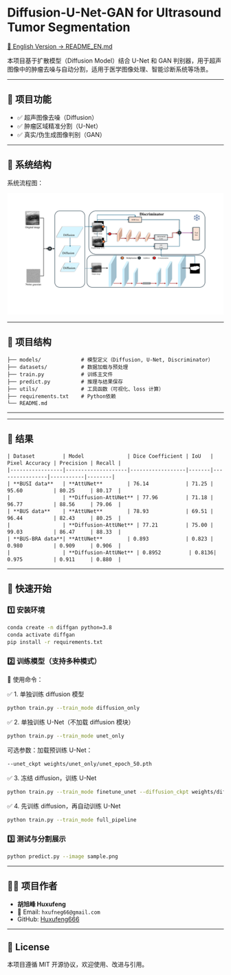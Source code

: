 # Diffusion-U-Net-GAN for Ultrasound Tumor Segmentation
[📖 English Version → README_EN.md](README_EN.md)

本项目基于扩散模型（Diffusion Model）结合 U-Net 和 GAN 判别器，用于超声图像中的肿瘤去噪与自动分割，适用于医学图像处理、智能诊断系统等场景。

---

## 📌 项目功能

- ✅ 超声图像去噪（Diffusion）
- ✅ 肿瘤区域精准分割（U-Net）
- ✅ 真实/伪生成图像判别（GAN）
---

## 🧱 系统结构
 

系统流程图：

![System Architecture](Architecture.png)

---

## 📁 项目结构

```
├── models/             # 模型定义（Diffusion, U-Net, Discriminator）
├── datasets/           # 数据加载与预处理
├── train.py            # 训练主文件
├── predict.py          # 推理与结果保存
├── utils/              # 工具函数（可视化、loss 计算）
├── requirements.txt    # Python依赖
└── README.md
```

---



---

## 📁 结果


```
| Dataset         | Model              | Dice Coefficient | IoU   | Pixel Accuracy | Precision | Recall |
|-----------------|--------------------|------------------|-------|----------------|-----------|--------|
| **BUSI data**   | **AttUNet**        | 76.14            | 71.25 | 95.60          | 80.25     | 80.17  |
|                 | **Diffusion-AttUNet** | 77.96         | 71.18 | 96.77          | 88.56     | 79.06  |
| **BUS data**    | **AttUNet**        | 78.93            | 69.51 | 96.44          | 82.43     | 80.25  |
|                 | **Diffusion-AttUNet** | 77.21         | 75.00 | 99.03          | 86.47     | 88.33  |
| **BUS-BRA data**| **AttUNet**        | 0.893            | 0.823 | 0.980          | 0.909     | 0.906  |
|                 | **Diffusion-AttUNet** | 0.8952         | 0.8136| 0.975          | 0.911     | 0.880  |

```

---



## 🚀 快速开始

### 1️⃣ 安装环境

```bash
conda create -n diffgan python=3.8
conda activate diffgan
pip install -r requirements.txt
```

### 2️⃣ 训练模型（支持多种模式）

🧪 使用命令：

✅ 1. 单独训练 diffusion 模型
```bash
python train.py --train_mode diffusion_only
```

✅ 2. 单独训练 U-Net（不加载 diffusion 模块）
```bash
python train.py --train_mode unet_only
```
可选参数：加载预训练 U-Net：
```bash
--unet_ckpt weights/unet_only/unet_epoch_50.pth
```

✅ 3. 冻结 diffusion，训练 U-Net
```bash
python train.py --train_mode finetune_unet --diffusion_ckpt weights/diffusion/diffusion_epoch_100.pth
```

✅ 4. 先训练 diffusion，再自动训练 U-Net
```bash
python train.py --train_mode full_pipeline
```

### 3️⃣ 测试与分割展示

```bash
python predict.py --image sample.png
```

---

## 🙋‍♀️ 项目作者

- **胡旭峰 Huxufeng**
- 📧 Email: `hxufneg66@gmail.com`
- GitHub: [Huxufeng666](https://github.com/Huxufeng666)

---

## 📄 License

本项目遵循 MIT 开源协议，欢迎使用、改进与引用。







